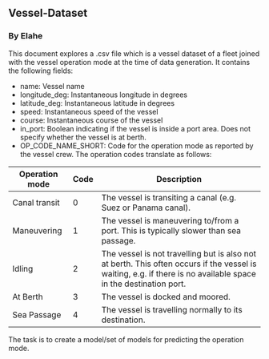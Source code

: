 ## Vessel-Dataset
### By Elahe
This document explores a .csv file which is a vessel dataset of a fleet joined with the vessel operation mode at the time of data generation. It contains the following fields:
*	name: Vessel name
*	longitude_deg: Instantaneous longitude in degrees 
*	latitude_deg: Instantaneous latitude in degrees 
*	speed: Instantaneous speed of the vessel
*	course: Instantaneous course of the vessel
*	in_port: Boolean indicating if the vessel is inside a port area. Does not specify whether the vessel is at berth.
*	OP_CODE_NAME_SHORT: Code for the operation mode as reported by the vessel crew. The operation codes translate as follows: 

| Operation mode | Code	| Description |
| -------------- | ---- | ----------- |
| Canal transit	 |  0	| The vessel is transiting a canal (e.g. Suez or Panama canal). |
| Maneuvering	| 1	| The vessel is maneuvering to/from a port. This is typically slower than sea passage. |
| Idling	| 2	| The vessel is not travelling but is also not at berth. This often occurs if the vessel is waiting, e.g. if there is no available space in the destination port. |
| At Berth	| 3	| The vessel is docked and moored. |
| Sea Passage	| 4	| The vessel is travelling normally to its destination. |

The task is to create a model/set of models for predicting the operation mode.
